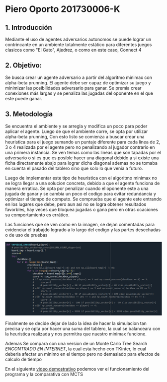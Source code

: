 # Piero Oporto 201730006-K

## 1. Introducción
Mediante el uso de agentes adversarios autonomos se puede lograr un contrincante en un ambiente totalmente estático para diferentes juegos clasicos como "El Gato", Ajedrez, o como en este caso, Connect 4

## 2. Objetivo:
Se busca crear un agente adversario a partir del algoritmo minimax con alpha-beta prunning. El agente debe ser capaz de optimizar su juego y minimizar las posibilidades adversario para ganar. Se premia crear conexiones más largas y se penaliza las jugadas del oponente en el que este puede ganar.

## 3. Metodología
Se encuentra el ambiente y se arregla y modifica un poco para poder aplicar el agente. Luego de que el ambiente corre, se opta por utilizar alpha-beta prunning, Con esto listo se comienza a buscar crear una heuristica para el juego sumando un puntaje diferente para cada linea de 2, 3 o 4 realizada por el agente pero no penalizando al jugador contrario en una primera instancia. Se ven temas como las lineas que son tapadas por el adversario o si es que es posible hacer una diagonal debido a si existe una ficha directamente abajo para lograr dicha diagonal ademas no se tomaba en cuenta el pasado del tablero sino que solo lo que venia a futuro. 

Luego de implementar este tipo de heuristica con el algoritmo minimax no se logra llegar a una solucion concreta, debido a que el agente funciona de manera erratica.
Se opta por penalizar cuando el oponente este a una jugada de ganar y se cambia un poco el codigo para evitar redundancia y optimizar el tiempo de computo. Se comprueba que el agente este entrando en los lugares que debe, pero aun asi no se logra obtener resultados favorbles, hay veces que  bloquea jugadas o gana pero en otras ocaciones su comportamiento es errático.

Las funciones que se ven como en la imagen, se dejan comentadas para evidenciar el trabajdo logrado a lo largo del codigo y las partes desechadas o de uso de pruebas

![img 1](./1.png?raw=true "Optional Title")

Finalmente se decide dejar de lado la idea de hacer la simulacion tan precisa y se opta por hacer una suma del tablero, la cual se balanceara con la heuristica realizada y nos permitira que nuestro minimax funcione.

Ademas Se compara con una version de un Monte Carlo Tree Search *ENCONTRADO EN INTERNET*, la cual esta hecho con TKinter, lo cual deberia afectar un minimo en el tiempo pero no demasiado para efectos de calculo de tiempo


En el siguiente [video demostrativo](https://youtu.be/CvAwEQO9fhw) podemos ver el funcionamiento del programa y la comparativa con MCTS
